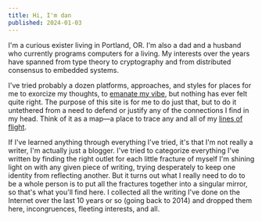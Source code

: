 ```yaml
---
title: Hi, I'm dan
published: 2024-01-03
---
```


I'm a curious exister living in Portland, OR. I'm also a dad and a
husband who currently programs computers for a living. My interests
over the years have spanned from type theory to cryptography and from
distributed consensus to embedded systems.


I've tried probably a dozen platforms, approaches, and styles for
places for me to exorcize my thoughts, to [emanate my
vibe](https://www.glass-bead.org/article/a-theory-of-vibe/), but
nothing has ever felt quite right. The purpose of this site is for me
to do just that, but to do it untethered from a need to defend or
justify any of the connections I find in my head. Think of it as a
map—a place to trace any and all of my [lines of
flight](https://en.wikipedia.org/wiki/Line_of_flight).

If I've learned anything through everything I've tried, it's that I'm
not really a writer, I'm actually just a blogger. I've tried to
categorize everything I've written by finding the right outlet for
each little fracture of myself I'm shining light on with any given
piece of writing, trying desperately to keep one identity from
reflecting another. But it turns out what I really need to do to be a
whole person is to put all the fractures together into a singular
mirror, so that's what you'll find here. I collected all the writing
I've done on the Internet over the last 10 years or so (going back to
2014) and dropped them here, incongruences, fleeting interests, and
all.
